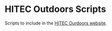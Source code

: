 # HITEC Outdoors Scripts

Scripts to include in the [HITEC Ourdoors website](https://www.hitecoutdoors.com).
